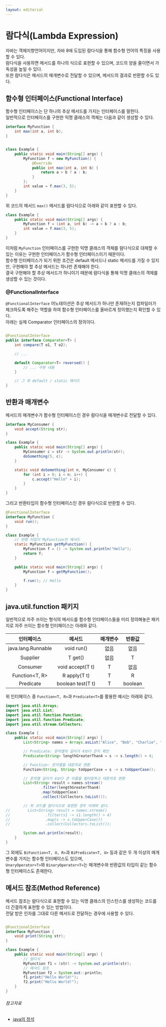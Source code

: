 ```yaml
---
layout: editorial
---
```


# 람다식(Lambda Expression)

자바는 객체지향언어이지만, 자바 8에 도입된 람다식을 통해 함수형 언어의 특징을 사용할 수 있다.  
람다식을 사용하면 메서드를 하나의 식으로 표현할 수 있으며, 코드의 양을 줄이면서 가독성을 높일 수 있다.  
또한 람다식은 메서드의 매개변수로 전달할 수 있으며, 메서드의 결과로 반환할 수도 있다.

## 함수형 인터페이스(Functional Interface)

함수형 인터페이스는 단 하나의 추상 메서드를 가지는 인터페이스를 말한다.  
일반적으로 인터페이스를 구현한 익명 클래스의 객체는 다음과 같이 생성할 수 있다.

```java
interface MyFunction {
    int max(int a, int b);
}


class Example {
    public static void main(String[] args) {
        MyFunction f = new MyFunction() {
            @Override
            public int max(int a, int b) {
                return a > b ? a : b;
            }
        };
        int value = f.max(3, 5);
    }
}
```

위 코드의 메서드 `max()` 메서드를 람다식으로 아래와 같이 표현할 수 있다.

```java
class Example {
    public static void main(String[] args) {
        MyFunction f = (int a, int b) -> a > b ? a : b;
        int value = f.max(3, 5);
    }
}
```

이처럼 `MyFunction` 인터페이스를 구현한 익명 클래스의 객체를 람다식으로 대체할 수 있는 이유는 구현한 인터페이스가 함수형 인터페이스이기 때문이다.  
함수형 인터페이스가 되기 위한 조건은 default 메서드나 static 메서드를 가질 수 있지만, 구현해야 할 추상 메서드는 하나만 존재해야 한다.  
결국 구현해야 할 추상 메서드가 하니이기 때문에 람다식을 통해 익명 클래스의 객체를 생성할 수 있는 것이다.

### @FunctionalInterface

`@FunctionalInterface` 어노테이션은 추상 메서드가 하나만 존재하는지 컴파일러가 체크하도록 해주는 역할을 하여 함수형 인터페이스를 올바르게 정의했는지 확인할 수 있다.  
아래는 실제 Comparator 인터페이스의 정의이다.

```java

@FunctionalInterface
public interface Comparator<T> {
    int compare(T o1, T o2);

    // ...

    default Comparator<T> reversed() {
        // ... 구현 내용
    }

    // 그 외 default / static 메서드
}
```

## 반환과 매개변수

메서드의 매개변수가 함수형 인터페이스인 경우 람다식을 매개변수로 전달할 수 있다.

```java
interface MyConsumer {
    void accept(String str);
}

class Example {
    public static void main(String[] args) {
        MyConsumer c = str -> System.out.println(str);
        doSomething(5, c);
    }

    static void doSomething(int n, MyConsumer c) {
        for (int i = 0; i < n; i++) {
            c.accept("Hello" + i);
        }
    }
}
```

그리고 반환타입이 함수형 인터페이스인 경우 람다식으로 반환할 수 있다.

```java
@FunctionalInterface
interface MyFunction {
    void run();
}

class Example {
    // 반환 타입이 MyFunction인 메서드
    static MyFunction getMyFunction() {
        MyFunction f = () -> System.out.println("Hello");
        return f;
    }

    public static void main(String[] args) {
        MyFunction f = getMyFunction();

        f.run(); // Hello
    }
}
```

## java.util.function 패키지

일반적으로 자주 쓰이는 형식의 메서드를 함수형 인터페이스들을 미리 정의해놓은 패키지로 자주 쓰이는 함수형 인터페이스는 아래와 같다.

|       인터페이스        |        메서드        | 매개변수 |   반환값   |
|:------------------:|:-----------------:|:----:|:-------:|
| java.lang.Runnable |    void run()     |  없음  |   없음    |
|    Supplier<T>     |      T get()      |  없음  |    T    |
|    Consumer<T>     | void accept(T t)  |  T   |   없음    |
|   Function<T, R>   |   R apply(T t)    |  T   |    R    |
|    Predicate<T>    | boolean test(T t) |  T   | boolean |

위 인터페이스 중 `Function<T, R>`과 `Predicate<T>`를 활용한 예시는 아래와 같다.

```java
import java.util.Arrays;
import java.util.List;
import java.util.function.Function;
import java.util.function.Predicate;
import java.util.stream.Collectors;

class Example {
    public static void main(String[] args) {
        List<String> names = Arrays.asList("Alice", "Bob", "Charlie", "David", "Eve", "Frank");

        // Predicate: 문자열의 길이가 4보다 큰지 확인
        Predicate<String> lengthGreaterThan4 = s -> s.length() > 4;

        // Function: 문자열을 대문자로 변환
        Function<String, String> toUpperCase = s -> s.toUpperCase();

        // 문자열 길이가 4보다 큰 이름을 필터링하고 대문자로 변환
        List<String> result = names.stream()
                .filter(lengthGreaterThan4)
                .map(toUpperCase)
                .collect(Collectors.toList());

        // 위 코드를 람다식으로 표현한 경우 아래와 같다.
//        List<String> result = names.stream()
//                .filter(s1 -> s1.length() > 4)
//                .map(s -> s.toUpperCase())
//                .collect(Collectors.toList());

        System.out.println(result);
    }
}
```

그 외에도 `BiFunction<T, U, R>`과 `BiPredicate<T, U>` 등과 같은 두 개 이상의 매개변수를 가지는 함수형 인터페이스도 있으며,  
`UnaryOperator<T>`와 `BinaryOperator<T>`는 매개변수와 반환값의 타입이 같는 함수형 인터페이스도 존재한다.

## 메서드 참조(Method Reference)

메서드 참조는 람다식으로 표현할 수 있는 익명 클래스의 인스턴스를 생성하는 코드를 더 간결하게 표현할 수 있는 방법이다.  
전달 받은 인자를 그대로 다른 메서드로 전달하는 경우에 사용할 수 있다.

```java

@FunctionalInterface
interface MyFunction {
    void print(String str);
}

class Example {
    public static void main(String[] args) {
        // 람다식
        MyFunction f1 = (str) -> System.out.println(str);
        // 메서드 참조
        MyFunction f2 = System.out::println;
        f1.print("Hello World!");
        f2.print("Hello World!");
    }
}
```

###### 참고자료

- [java의 정석](https://www.nl.go.kr/seoji/contents/S80100000000.do?schM=intgr_detail_view_isbn&page=1&pageUnit=10&schType=simple&schStr=Java의+정석&isbn=9788994492032&cipId=200741285%2C)